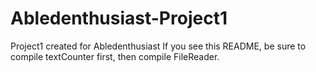 # Abledenthusiast-Project1
Project1 created for Abledenthusiast
If you see this README, be sure to compile textCounter first, then compile FileReader.
